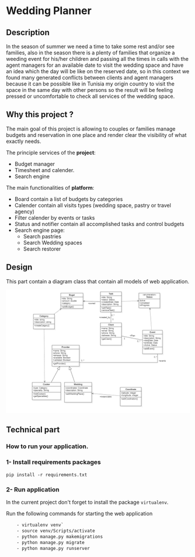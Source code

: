 # Wedding Planner

## Description

In the season of summer we need a time to take some rest and/or see families, also in the season there is a plenty of families that organize a weeding event for his/her children and passing all the times in calls with the agent managers for an available date to visit the wedding space and have an idea which the day will be like on the reserved date, so in this context we found many generated conflicts between clients and agent managers because it can be possible like in Tunisia my origin country to visit the space in the same day with other persons so the result will be feeling pressed or uncomfortable to check all services of the wedding space.

## Why this project ?

The main goal of this project is allowing to couples or families manage budgets and reservation in one place and render clear the visibility of what exactly needs.

The principle services of the **project**:
- Budget manager
- Timesheet and calender.
- Search engine

The main functionalities of **platform**:

- Board contain a list of budgets by categories
- Calender contain all visits types (wedding space, pastry or travel agency)
- Filter calender by events or tasks
- Status and notifier contain all accomplished tasks and control budgets
- Search engine page: 
    - Search pastries
    - Search Wedding spaces
    - Search restorer

## Design 

This part contain a diagram class that contain all models of web application.

![Wedding class diagram ](models.png)

## Technical part

### How to run your application.

### __1- Install requirements packages__

```
pip install -r requirements.txt
```

### __2- Run application__

In the current project don't forget to install the package `virtualenv`.

Run the following commands for starting the web application

```
    - virtualenv venv`
    - source venv/Scripts/activate
    - python manage.py makemigrations
    - python manage.py migrate
    - python manage.py runserver
```



